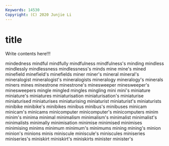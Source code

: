 ```yaml
---
Keywords: 14530
Copyright: (C) 2020 Junjie Li
---
```


# title

Write contents here!!!

mindedness 
mindful 
mindfully 
mindfulness 
mindfulness's 
minding 
mindless
mindlessly 
mindlessness 
mindlessness's 
minds 
mine 
mine's 
mined 
minefield 
minefield's 
minefields
miner 
miner's 
mineral 
mineral's 
mineralogist 
mineralogist's 
mineralogists 
mineralogy 
mineralogy's 
minerals
miners 
mines 
minestrone 
minestrone's 
minesweeper 
minesweeper's 
minesweepers 
mingle 
mingled 
mingles
mingling 
mini 
mini's 
miniature 
miniature's 
miniatures 
miniaturisation 
miniaturisation's 
miniaturise 
miniaturised
miniaturises 
miniaturising 
miniaturist 
miniaturist's 
miniaturists 
minibike 
minibike's 
minibikes 
minibus 
minibus's
minibuses 
minicam 
minicam's 
minicams 
minicomputer 
minicomputer's 
minicomputers 
minim 
minim's 
minima
minimal 
minimalism 
minimalism's 
minimalist 
minimalist's 
minimalists 
minimally 
minimisation 
minimise 
minimised
minimises 
minimising 
minims 
minimum 
minimum's 
minimums 
mining 
mining's 
minion 
minion's
minions 
minis 
miniscule 
miniscule's 
miniscules 
miniseries 
miniseries's 
miniskirt 
miniskirt's 
miniskirts
minister 
minister's 
